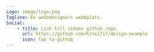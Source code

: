 ```yaml
---
Logo: image/logo.png
Tagline: En webbdesigners webbplats.
Social:
    - title: Link till sidans github repo.
      url: https://github.com/Kite1717/design-example
      icon: fab fa-github
---
```


